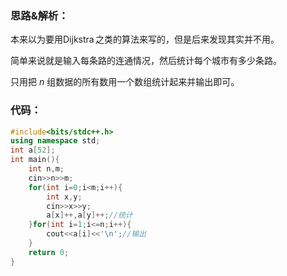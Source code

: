 ### 思路&解析：
本来以为要用$\operatorname{Dijkstra}$之类的算法来写的，但是后来发现其实并不用。

简单来说就是输入每条路的连通情况，然后统计每个城市有多少条路。

只用把 $n$ 组数据的所有数用一个数组统计起来并输出即可。
### 代码：
```cpp
#include<bits/stdc++.h>
using namespace std;
int a[52];
int main(){
	int n,m;
	cin>>n>>m;
	for(int i=0;i<m;i++){
		int x,y;
		cin>>x>>y;
		a[x]++,a[y]++;//统计
	}for(int i=1;i<=n;i++){
		cout<<a[i]<<'\n';//输出
	}
	return 0;
}
```
